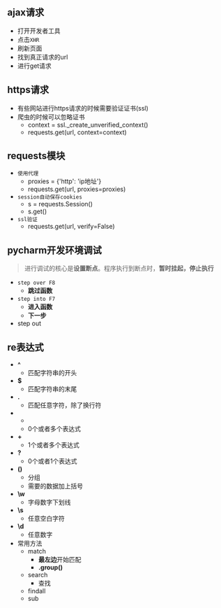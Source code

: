 ## ajax请求

+ 打开开发者工具
+ 点击`XHR`
+ 刷新页面
+ 找到真正请求的url
+ 进行get请求

## https请求

+ 有些网站进行https请求的时候需要验证证书(ssl)
+ 爬虫的时候可以忽略证书
  + context = ssl._create_unverified_context()
  + requests.get(url, context=context)

## requests模块

+ `使用代理`
  + proxies = {'http': 'ip地址'}
  + requests.get(url, proxies=proxies)
+ `session自动保存cookies`
  + s = requests.Session()
  + s.get()
+ `ssl验证`
  + requests.get(url, verify=False)

## pycharm开发环境调试

> 进行调试的核心是**设置断点**。程序执行到断点时，**暂时挂起，停止执行**

+ `step over F8`
  + **跳过函数**
+ `step into F7`
  + **进入函数**
  + **下一步**
+ step out

## re表达式

+ **^**
  + 匹配字符串的开头
+ **$**
  + 匹配字符串的末尾
+ **.**
  + 匹配任意字符，除了换行符
+ *
  + 0个或者多个表达式
+ **+**
  + 1个或者多个表达式
+ **?**
  + 0个或者1个表达式
+ **()**
  + 分组
  + 需要的数据加上括号
+ **\w**
  + 字母数字下划线
+ **\s**
  + 任意空白字符
+ **\d**
  + 任意数字
+ 常用方法
  + match
    + **最左边**开始匹配
    + **.group()**
  + search
    + 查找
  + findall
  + sub









